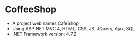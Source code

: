 # CoffeeShop
* A project web names CafeShop<br/>
* Using ASP.NET MVC 4, HTML, CSS, JS, JQuery, Ajax, SQL
* .NET Framework version: 4.7.2
